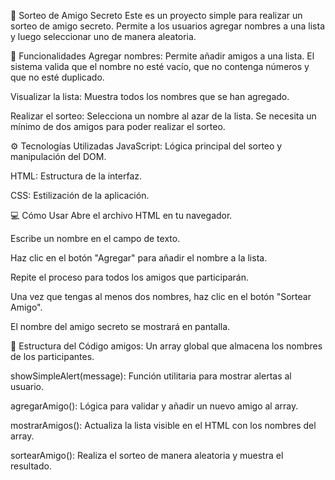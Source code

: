 🎁 Sorteo de Amigo Secreto
Este es un proyecto simple para realizar un sorteo de amigo secreto. Permite a los usuarios agregar nombres a una lista y luego seleccionar uno de manera aleatoria.

🚀 Funcionalidades
Agregar nombres: Permite añadir amigos a una lista. El sistema valida que el nombre no esté vacío, que no contenga números y que no esté duplicado.

Visualizar la lista: Muestra todos los nombres que se han agregado.

Realizar el sorteo: Selecciona un nombre al azar de la lista. Se necesita un mínimo de dos amigos para poder realizar el sorteo.

⚙️ Tecnologías Utilizadas
JavaScript: Lógica principal del sorteo y manipulación del DOM.

HTML: Estructura de la interfaz.

CSS: Estilización de la aplicación.

💻 Cómo Usar
Abre el archivo HTML en tu navegador.

Escribe un nombre en el campo de texto.

Haz clic en el botón "Agregar" para añadir el nombre a la lista.

Repite el proceso para todos los amigos que participarán.

Una vez que tengas al menos dos nombres, haz clic en el botón "Sortear Amigo".

El nombre del amigo secreto se mostrará en pantalla.

📂 Estructura del Código
amigos: Un array global que almacena los nombres de los participantes.

showSimpleAlert(message): Función utilitaria para mostrar alertas al usuario.

agregarAmigo(): Lógica para validar y añadir un nuevo amigo al array.

mostrarAmigos(): Actualiza la lista visible en el HTML con los nombres del array.

sortearAmigo(): Realiza el sorteo de manera aleatoria y muestra el resultado.
